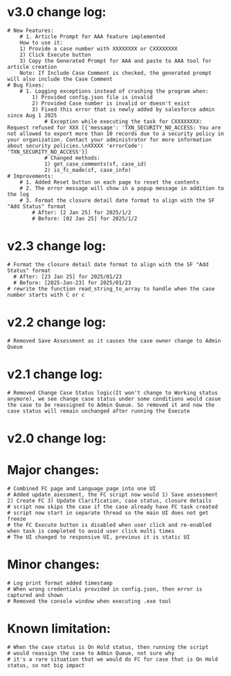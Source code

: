 # v3.0 change log:
    # New Features:
        # 1. Article Prompt for AAA feature implemented
        How to use it:
        1) Provide a case number with XXXXXXXX or CXXXXXXXX
        2) Click Execute button
        3) Copy the Generated Prompt for AAA and paste to AAA tool for article creation
        Note: If Include Case Comment is checked, the generated prompt will also include the Case Comment
    # Bug Fixes:
        # 1. Logging exceptions instead of crashing the program when:
            1) Provided config.json file is invalid
            2) Provided Case number is invalid or doesn't exist
            3) Fixed this error that is newly added by salesforce admin since Aug 1 2025
                # Exception while executing the task for CXXXXXXXX: Request refused for XXX [{'message': 'TXN_SECURITY_NO_ACCESS: You are not allowed to export more than 10 records due to a security policy in your organization. Contact your administrator for more information about security policies.\nXXXXX 'errorCode': 'TXN_SECURITY_NO_ACCESS'}]
                # Changed methods:
                1) get_case_comments(sf, case_id)
                2) is_fc_made(sf, case_info)
    # Improvements:
        # 1. Added Reset button on each page to reset the contents
        # 2. The error message will show in a popup message in addition to the log
        # 3. Format the closure detail date format to align with the SF "Add Status" format
            # After: [2 Jan 25] for 2025/1/2
            # Before: [02 Jan 25] for 2025/1/2

# v2.3 change log:
    # Format the closure detail date format to align with the SF "Add Status" format
      # After: [23 Jan 25] for 2025/01/23
      # Before: [2025-Jan-23] for 2025/01/23
    # rewrite the function read_string_to_array to handle when the case number starts with C or c

# v2.2 change log:
    # Removed Save Assessment as it causes the case owner change to Admin Queue

# v2.1 change log:
    # Removed Change Case Status logic(It won't change to Working status anymore), we see change case status under some conditions would casue the case to be reassigned to Admin Queue. So removed it and now the case status will remain unchanged after running the Execute

# v2.0 change log:
# Major changes:
    # Combined FC page and Language page into one UI
    # Added update_asessment, the FC script now would 1) Save assessment 2) Create FC 3) Update Clarification, case status, closure details
    # script now skips the case if the case already have FC task created
    # script now start in separate thread so the main UI does not get freeze
    # the FC Execute button is disabled when user click and re-enabled when task is completed to avoid user click multi times
    # The UI changed to responsive UI, previous it is static UI

# Minor changes:
    # Log print format added timestamp
    # When wrong credentials provided in config.json, then error is captured and shown
    # Removed the console window when executing .exe tool

# Known limitation:
    # When the case status is On Hold status, then running the script
    # would reassign the case to Admin Queue, not sure why
    # it's a rare situation that we would do FC for case that is On Hold status, so not big impact